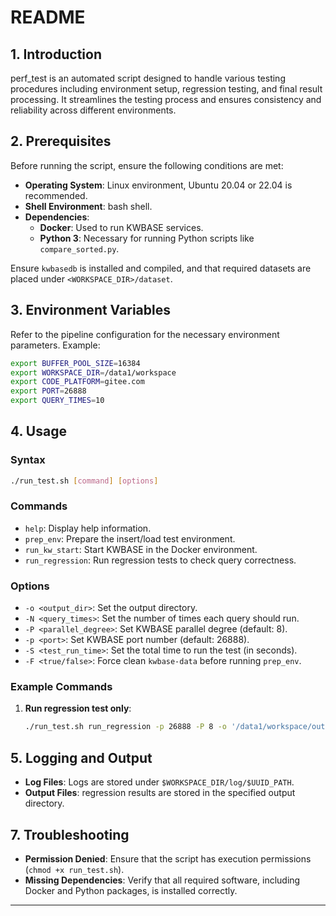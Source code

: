 # README

## 1. Introduction

perf_test is an automated script designed to handle various testing procedures including environment setup, regression testing, and final result processing. It streamlines the testing process and ensures consistency and reliability across different environments.

## 2. Prerequisites

Before running the script, ensure the following conditions are met:
- **Operating System**: Linux environment, Ubuntu 20.04 or 22.04 is recommended.
- **Shell Environment**: bash shell.
- **Dependencies**:
  - **Docker**: Used to run KWBASE services.
  - **Python 3**: Necessary for running Python scripts like `compare_sorted.py`.

Ensure `kwbasedb` is installed and compiled, and that required datasets are placed under `<WORKSPACE_DIR>/dataset`.

## 3. Environment Variables

   Refer to the pipeline configuration for the necessary environment parameters. Example:

   ```bash
   export BUFFER_POOL_SIZE=16384
   export WORKSPACE_DIR=/data1/workspace
   export CODE_PLATFORM=gitee.com
   export PORT=26888
   export QUERY_TIMES=10
   ```

## 4. Usage

### Syntax

```bash
./run_test.sh [command] [options]
```

### Commands

- `help`: Display help information.
- `prep_env`: Prepare the insert/load test environment.
- `run_kw_start`: Start KWBASE in the Docker environment.
- `run_regression`: Run regression tests to check query correctness.

### Options

- `-o <output_dir>`: Set the output directory.
- `-N <query_times>`: Set the number of times each query should run.
- `-P <parallel_degree>`: Set KWBASE parallel degree (default: 8).
- `-p <port>`: Set KWBASE port number (default: 26888).
- `-S <test_run_time>`: Set the total time to run the test (in seconds).
- `-F <true/false>`: Force clean `kwbase-data` before running `prep_env`.

### Example Commands

1. **Run regression test only**:

   ```bash
   ./run_test.sh run_regression -p 26888 -P 8 -o '/data1/workspace/output'
   ```

## 5. Logging and Output

- **Log Files**: Logs are stored under `$WORKSPACE_DIR/log/$UUID_PATH`.
- **Output Files**: regression results are stored in the specified output directory.

## 7. Troubleshooting

- **Permission Denied**: Ensure that the script has execution permissions (`chmod +x run_test.sh`).
- **Missing Dependencies**: Verify that all required software, including Docker and Python packages, is installed correctly.

---